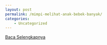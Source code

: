 ```yaml
---
layout: post
permalink: /mimpi-melihat-anak-bebek-banyak/
categories:
    - Uncategorized
---
```


[Baca Selengkapnya](/04)